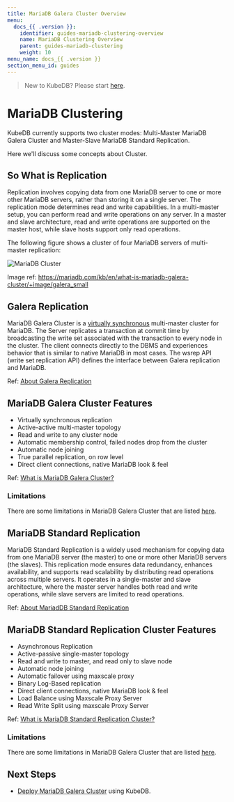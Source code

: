 ```yaml
---
title: MariaDB Galera Cluster Overview
menu:
  docs_{{ .version }}:
    identifier: guides-mariadb-clustering-overview
    name: MariaDB Clustering Overview
    parent: guides-mariadb-clustering
    weight: 10
menu_name: docs_{{ .version }}
section_menu_id: guides
---
```


> New to KubeDB? Please start [here](/docs/README.md).

# MariaDB Clustering

KubeDB currently supports two cluster modes: Multi-Master MariaDB Galera Cluster and Master-Slave MariaDB Standard Replication.

Here we'll discuss some concepts about Cluster.

## So What is Replication

Replication involves copying data from one MariaDB server to one or more other MariaDB servers, rather than storing it on a single server. The replication mode determines read and write capabilities. In a multi-master setup, you can perform read and write operations on any server. In a master and slave architecture, read and write operations are supported on the master host, while slave hosts support only read operations.

The following figure shows a cluster of four MariaDB servers of multi-master replication:

![MariaDB Cluster](/docs/guides/mariadb/clustering/overview/images/galera_small.png)

Image ref: <https://mariadb.com/kb/en/what-is-mariadb-galera-cluster/+image/galera_small>

## Galera Replication

MariaDB Galera Cluster is a [virtually synchronous](https://mariadb.com/kb/en/about-galera-replication/#synchronous-vs-asynchronous-replication) multi-master cluster for MariaDB. The Server replicates a transaction at commit time by broadcasting the write set associated with the transaction to every node in the cluster. The client connects directly to the DBMS and experiences behavior that is similar to native MariaDB in most cases. The wsrep API (write set replication API) defines the interface between Galera replication and MariaDB.

Ref: [About Galera Replication](https://mariadb.com/kb/en/about-galera-replication/)

## MariaDB Galera Cluster Features

- Virtually synchronous replication
- Active-active multi-master topology
- Read and write to any cluster node
- Automatic membership control, failed nodes drop from the cluster
- Automatic node joining
- True parallel replication, on row level
- Direct client connections, native MariaDB look & feel

Ref: [What is MariaDB Galera Cluster?](https://mariadb.com/kb/en/what-is-mariadb-galera-cluster/#features)

### Limitations

There are some limitations in MariaDB Galera Cluster that are listed [here](https://mariadb.com/kb/en/mariadb-galera-cluster-known-limitations/).

## MariaDB Standard Replication

MariaDB Standard Replication is a widely used mechanism for copying data from one MariaDB server (the master) to one or more other MariaDB servers (the slaves). This replication mode ensures data redundancy, enhances availability, and supports read scalability by distributing read operations across multiple servers. It operates in a single-master and slave architecture, where the master server handles both read and write operations, while slave servers are limited to read operations.

Ref: [About MariadDB Standard Replication](https://mariadb.com/kb/en/replication-overview/#standard-replication)

## MariaDB Standard Replication Cluster Features

- Asynchronous Replication
- Active-passive single-master topology
- Read and write to master, and read only to slave node
- Automatic node joining
- Automatic failover using maxscale proxy
- Binary Log-Based replication
- Direct client connections, native MariaDB look & feel
- Load Balance using Maxscale Proxy Server
- Read Write Split using maxscale Proxy Server

Ref: [What is MariaDB Standard Replication Cluster?](https://mariadb.com/kb/en/what-is-mariadb-galera-cluster/#features)

### Limitations

There are some limitations in MariaDB Galera Cluster that are listed [here](https://mariadb.com/kb/en/mariadb-galera-cluster-known-limitations/).


## Next Steps

- [Deploy MariaDB Galera Cluster](/docs/guides/mariadb/clustering/galera-cluster) using KubeDB.
